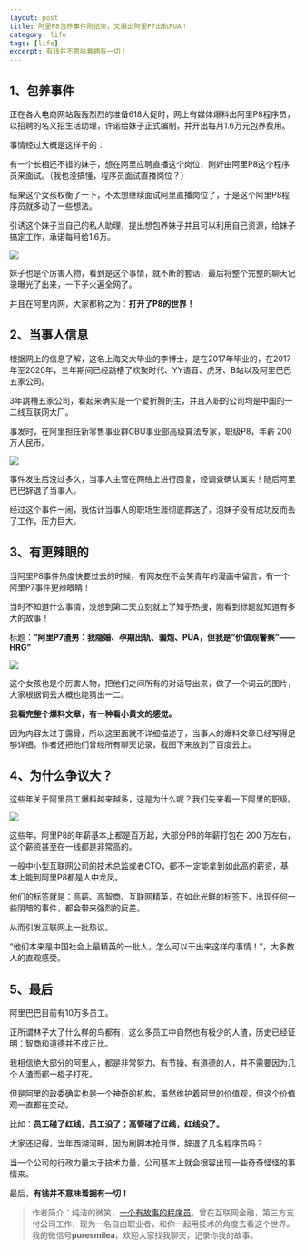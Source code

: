 ```yaml
---
layout: post
title: 阿里P8包养事件刚结束，又爆出阿里P7出轨PUA！
category: life
tags: [life]
excerpt: 有钱并不意味着拥有一切！
---
```


## 1、包养事件

正在各大电商网站轰轰烈烈的准备618大促时，网上有媒体爆料出阿里P8程序员，以招聘的名义招生活助理，许诺给妹子正式编制，并开出每月1.6万元包养费用。

事情经过大概是这样子的：

有一个长相还不错的妹子，想在阿里应聘直播这个岗位，刚好由阿里P8这个程序员来面试。（我也没搞懂，程序员面试直播岗位？）

结果这个女孩权衡了一下，不太想继续面试阿里直播岗位了，于是这个阿里P8程序员就多动了一些想法。

引诱这个妹子当自己的私人助理，提出想包养妹子并且可以利用自己资源，给妹子搞定工作，承诺每月给1.6万。

![](http://favorites.ren/assets/images/2020/it/chugui/chugui01.jpg) 

妹子也是个厉害人物，看到是这个事情，就不断的套话，最后将整个完整的聊天记录曝光了出来，一下子火遍全网了。

并且在阿里内网，大家都称之为：**打开了P8的世界！**

## 2、当事人信息

根据网上的信息了解，这名上海交大毕业的李博士，是在2017年毕业的，在2017年至2020年，三年期间已经跳槽了欢聚时代、YY语音、虎牙、B站以及阿里巴巴五家公司。

3年跳槽五家公司，看起来确实是一个爱折腾的主，并且入职的公司均是中国的一二线互联网大厂。

事发时，在阿里担任新零售事业群CBU事业部高级算法专家，职级P8，年薪 200 万人民币。

![](http://favorites.ren/assets/images/2020/it/chugui/chugui02.jpg) 

事件发生后没过多久，当事人主管在网络上进行回复，经调查确认属实！随后阿里巴巴辞退了当事人。

经过这个事件一闹，我估计当事人的职场生涯彻底葬送了，泡妹子没有成功反而丢了工作，压力巨大。


## 3、有更辣眼的

当阿里P8事件热度快要过去的时候，有网友在不会笑青年的漫画中留言，有一个阿里P7事件更辣眼睛！

当时不知道什么事情，没想到第二天立刻就上了知乎热搜，刚看到标题就知道有多大的故事！

标题：**“阿里P7渣男：我隐婚、孕期出轨、骗炮、PUA，但我是“价值观警察”——HRG”**

![](http://favorites.ren/assets/images/2020/it/chugui/chugui03.jpg) 

这个女孩也是个厉害人物，把他们之间所有的对话导出来，做了一个词云的图片，大家根据词云大概也能猜出一二。

**我看完整个爆料文章，有一种看小黄文的感觉。**

因为内容太过于露骨，所以这里面就不详细描述了，当事人的爆料文章已经写得足够详细。作者还把他们曾经所有聊天记录，截图下来放到了百度云上。

## 4、为什么争议大？

这些年关于阿里员工爆料越来越多，这是为什么呢？我们先来看一下阿里的职级。

![](http://favorites.ren/assets/images/2020/it/chugui/chugui04.jpg) 

这些年，阿里P8的年薪基本上都是百万起，大部分P8的年薪打包在 200 万左右，这个薪资甚至在一线都是非常高的。

一般中小型互联网公司的技术总监或者CTO，都不一定能拿到如此高的薪资，基本上能到阿里P8都是人中龙凤。

他们的标签就是：高薪、高智商、互联网精英，在如此光鲜的标签下，出现任何一些阴暗的事件，都会带来强烈的反差。

从而引发互联网上一批热议。

“他们本来是中国社会上最精英的一批人，怎么可以干出来这样的事情！”，大多数人的直观感受。

## 5、最后

阿里巴巴目前有10万多员工。

正所谓林子大了什么样的鸟都有，这么多员工中自然也有极少的人渣，历史已经证明：智商和道德并不成正比。

我相信绝大部分的阿里人，都是非常努力、有节操、有道德的人，并不需要因为几个人渣而都一棍子打死。

但是阿里的政委确实也是一个神奇的机构，虽然维护着阿里的价值观，但这个价值观一直都在变动。

比如：**员工碰了红线，员工没了；高管碰了红线，红线没了。**

大家还记得，当年西湖河畔，因为刷脚本抢月饼，辞退了几名程序员吗？

当一个公司的行政力量大于技术力量，公司基本上就会很容出现一些奇奇怪怪的事情来。

最后，**有钱并不意味着拥有一切！**

>作者简介：纯洁的微笑，[一个有故事的程序员](http://www.ityouknow.com/life/2020/03/25/fengkou-10year.html)。曾在互联网金融，第三方支付公司工作，现为一名自由职业者，和你一起用技术的角度去看这个世界。我的微信号**puresmilea**，欢迎大家找我聊天，记录你我的故事。




